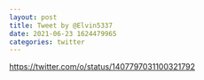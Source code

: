 ```yaml
--- 
layout: post 
title: Tweet by @Elvin5337 
date: 2021-06-23 1624479965 
categories: twitter 
--- 
```

https://twitter.com/o/status/1407797031100321792